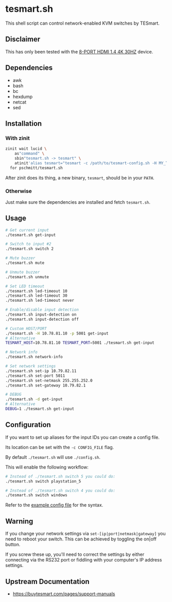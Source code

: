 # tesmart.sh

This shell script can control network-enabled KVM switches by TESmart.

## Disclaimer

This has only been tested with the [8-PORT HDMI 1.4 4K 30HZ](https://buytesmart.com/products/tesmart-8-port-hdmi-kvm-switch-autoscan-rackmount-ethernet-usb-hub-4k-30hz) device.

## Dependencies

- awk
- bash
- bc
- hexdump
- netcat
- sed

## Installation

### With zinit

```zsh
zinit wait lucid \
    as"command" \
    sbin"tesmart.sh -> tesmart" \
    atinit'alias tesmart="tesmart -c /path/to/tesmart-config.sh -H MY_TESMART_IP_ADDR"' \
  for pschmitt/tesmart.sh
```

After zinit does its thing, a new binary, `tesmart`, should be in your `PATH`.

### Otherwise

Just make sure the dependencies are installed and fetch `tesmart.sh`.

## Usage

```bash
# Get current input
./tesmart.sh get-input

# Switch to input #2
./tesmart.sh switch 2

# Mute buzzer
./tesmart.sh mute

# Unmute buzzer
./tesmart.sh unmute

# Set LED timeout
./tesmart.sh led-timeout 10
./tesmart.sh led-timeout 30
./tesmart.sh led-timeout never

# Enable/disable input detection
./tesmart.sh input-detection on
./tesmart.sh input-detection off

# Custom HOST/PORT
./tesmart.sh -H 10.78.81.10 -p 5001 get-input
# Alternative
TESMART_HOST=10.78.81.10 TESMART_PORT=5001 ./tesmart.sh get-input

# Network info
./tesmart.sh network-info

# Set network settings
./tesmart.sh set-ip 10.79.82.11
./tesmart.sh set-port 5011
./tesmart.sh set-netmask 255.255.252.0
./tesmart.sh set-gateway 10.79.82.1

# DEBUG
./tesmart.sh -d get-input
# Alternative
DEBUG=1 ./tesmart.sh get-input
```

## Configuration

If you want to set up aliases for the input IDs you can create a config file.

Its location can be set with the `-c CONFIG_FILE` flag.

By default `./tesmart.sh` will use `./config.sh`.

This will enable the following workflow:

```bash
# Instead of ./tesmart.sh switch 5 you could do:
./tesmart.sh switch playstation_5

# Instead of ./tesmart.sh switch 4 you could do:
./tesmart.sh switch windows
```

Refer to the [example config file](./config.sh.sample) for the syntax.

## Warning

If you change your network settings via `set-[ip|port|netmask|gateway]`
you need to reboot your switch. This can be achieved by toggling the 
on|off button.

If you screw these up, you'll need to correct the settings by 
either connecting via the RS232 port or fiddling with your computer's 
IP address settings.

## Upstream Documentation

- https://buytesmart.com/pages/support-manuals
